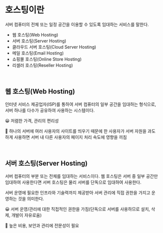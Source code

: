 # 호스팅이란
서버 컴퓨터의 전체 또는 일정 공간을 이용할 수 있도록 임대하는 서비스를 말한다.
- 웹 호스팅(Web Hosting)
- 서버 호스팅(Server Hosting)
- 클라우드 서버 호스팅(Cloud Server Hosting)
- 메일 호스팅(Email Hosting)
- 쇼핑몰 호스팅(Online Store Hosting)
- 리셀러 호스팅(Reseller Hosting)

<br>

## 웹 호스팅(Web Hosting)
인터넷 서비스 제공업자(ISP)를 통하여 서버 컴퓨터의 일부 공간을 임대하는 형식으로, 서버 하나를 다수가 공유하여 사용하는 시스템이다.

😀 저렴한 가격, 관리의 편리성

🙁 하나의 서버에 여러 사용자의 사이트를 띄우기 때문에 한 사용자가 서버 자원을 과도하게 사용하면 서버 내 다른 사용자의 페이지 처리 속도에 영향을 끼침

<br>

## 서버 호스팅(Server Hosting)
서버 컴퓨터의 부분 또는 전체를 임대하는 서비스이다. 웹 호스팅은 서버 중 일부 공간만 임대하여 사용한다면 서버 호스팅은 물리 서버를 단독으로 임대하여 사용한다.

서버 운영에 필요한 인프라와 기술력까지 제공받아 서버 관리에 직접 권한을 가지고 운영하는 것을 의미한다.

😀 서버 운영/관리에 대한 직접적인 권한을 가짐(단독으로 서버를 사용하므로 설치, 삭제, 개발이 자유로움)

🙁 높은 비용, 보안과 관리에 전문성이 필요